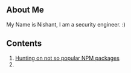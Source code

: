 ## About Me

My Name is Nishant, I am a security engineer. :)


## Contents
1. [Hunting on not so popular NPM packages](/blogs/blogs/hunting_packages)
2. 
